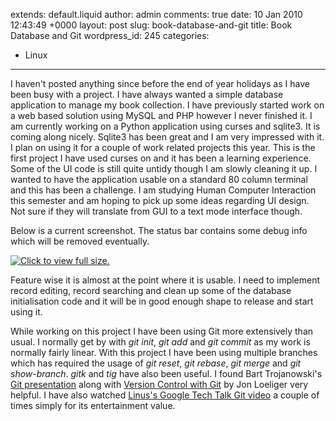 extends: default.liquid
author: admin
comments: true
date: 10 Jan 2010 12:43:49 +0000
layout: post
slug: book-database-and-git
title: Book Database and Git
wordpress_id: 245
categories:
- Linux
---

I haven't posted anything since before the end of year holidays as I have been busy with a project. I have always wanted a simple database application to manage my book collection. I have previously started work on a web based solution using MySQL and PHP however I never finished it. I am currently working on a Python application using curses and sqlite3. It is coming along nicely. Sqlite3 has been great and I am very impressed with it. I plan on using it for a couple of work related projects this year. This is the first project I have used curses on and it has been a learning experience. Some of the UI code is still quite untidy though I am slowly cleaning it up. I wanted to have the application usable on a standard 80 column terminal and this has been a challenge. I am studying Human Computer Interaction this semester and am hoping to pick up some ideas regarding UI design. Not sure if they will translate from GUI to a text mode interface though. 

Below is a current screenshot. The status bar contains some debug info which will be removed eventually.

[![Click to view full size.](/uploads/2010/01/book_database_thumb.png)](/uploads/2010/01/book_database.png)

Feature wise it is almost at the point where it is usable. I need to implement record editing, record searching and clean up some of the database initialisation code and it will be in good enough shape to release and start using it.

While working on this project I have been using Git more extensively than usual. I normally get by with _git init_, _git add_ and _git commit_ as my work is normally fairly linear. With this project I have been using multiple branches which has required the usage of _git reset_, _git rebase_, _git merge_ and _git show-branch_. _gitk_ and _tig_ have also been useful. I found Bart Trojanowski's [Git presentation](http://excess.org/article/2008/07/ogre-git-tutorial/) along with [Version Control with Git](http://www.amazon.com/Version-Control-Git-collaborative-development/dp/0596520123) by Jon Loeliger very helpful. I have also watched [Linus's Google Tech Talk Git video](http://www.youtube.com/watch?v=4XpnKHJAok8) a couple of times simply for its entertainment value. 
